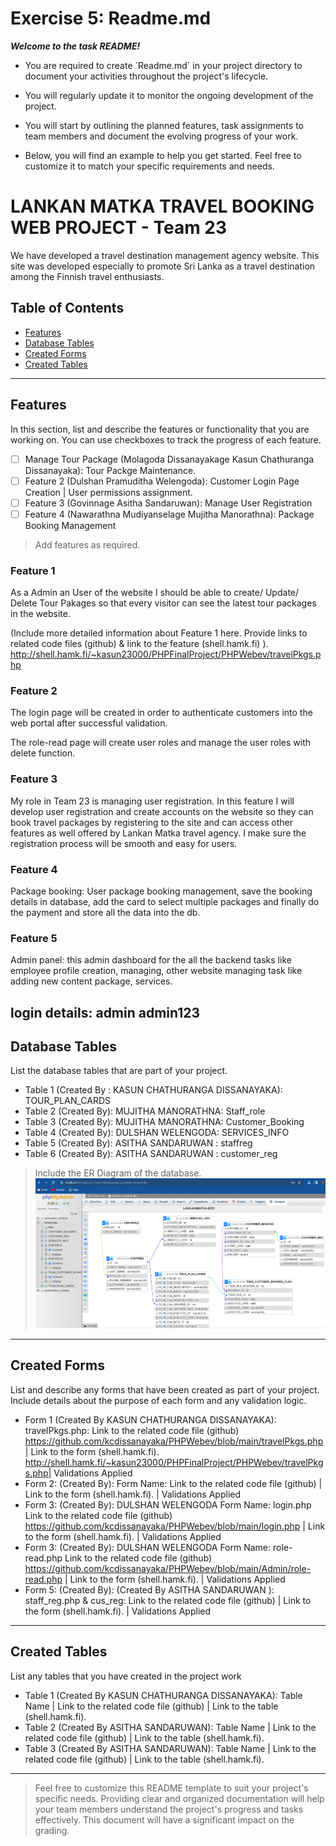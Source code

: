 # Exercise 5: Readme.md

***Welcome to the task README!***

- You are required to create ´Readme.md´ in your project directory to document your activities throughout the project's lifecycle. 
- You will regularly update it to monitor the ongoing development of the project. 

- You will start by outlining the planned features, task assignments to team members and document the evolving progress of your work. 

- Below, you will find an example to help you get started. Feel free to customize it to match your specific requirements and needs.

# LANKAN MATKA TRAVEL BOOKING WEB PROJECT - Team 23

We have developed a travel destination management agency website. This site was developed especially to promote Sri Lanka as a travel destination among the Finnish travel enthusiasts.

## Table of Contents
- [Features](#features)
- [Database Tables](#database-tables)
- [Created Forms](#created-forms)
- [Created Tables](#created-tables)

---

## Features

In this section, list and describe the features or functionality that you are working on. You can use checkboxes to track the progress of each feature.

- [ ] Manage Tour Package (Molagoda Dissanayakage Kasun Chathuranga Dissanayaka): Tour Packge Maintenance. 
- [ ] Feature 2 (Dulshan Pramuditha Welengoda): Customer Login Page Creation | User permissions assignment.
- [ ] Feature 3 (Govinnage Asitha Sandaruwan): Manage User Registration
- [ ] Feature 4 (Nawarathna Mudiyanselage Mujitha Manorathna): Package Booking Management  

> Add features as required. 

### Feature 1

As a Admin an User of the website I should be able to create/ Update/ Delete  Tour Pakages so that every visitor can see the latest tour packages in the website.

 (Include more detailed information about Feature 1 here. Provide links to related code files (github) & link to the feature (shell.hamk.fi) ).
 http://shell.hamk.fi/~kasun23000/PHPFinalProject/PHPWebev/travelPkgs.php

### Feature 2

The login page will be created in order to authenticate customers into the web portal after successful validation.

The role-read page will create user roles and manage the user roles with delete function.

### Feature 3

My role in Team 23 is managing user registration. In this feature I will develop user registration and create accounts on the website so they can book travel packages by registering to the site and can access other features as well offered by Lankan Matka travel agency. I make sure the registration process will be smooth and easy for users.

### Feature 4

Package booking: User package booking management, save the booking details in database, add the card to select multiple packages and finally do the payment and store all the data into the db.   

### Feature 5

Admin panel: this admin dashboard for the all the backend tasks like employee profile creation, managing, other website managing task like adding new content package, services. 

login details: 
admin
admin123
---

## Database Tables

List the database tables that are part of your project. 

- Table 1 (Created By : KASUN CHATHURANGA DISSANAYAKA): TOUR_PLAN_CARDS
- Table 2 (Created By): MUJITHA MANORATHNA: Staff_role 
- Table 3 (Created By): MUJITHA MANORATHNA: Customer_Booking 
- Table 4 (Created By): DULSHAN WELENGODA: SERVICES_INFO 
- Table 5 (Created By): ASITHA SANDARUWAN : staffreg
- Table 6 (Created By): ASITHA SANDARUWAN : customer_reg

> Include the ER Diagram of the database. 
![ERD-DIAGRAM LANKAN MATKA](assets/images/PROJECT_ERD/LankanMatkaERD.png)

---

## Created Forms

List and describe any forms that have been created as part of your project. Include details about the purpose of each form and any validation logic.

- Form 1 (Created By KASUN CHATHURANGA DISSANAYAKA): travelPkgs.php: Link to the related code file (github) https://github.com/kcdissanayaka/PHPWebev/blob/main/travelPkgs.php | Link to the form (shell.hamk.fi). http://shell.hamk.fi/~kasun23000/PHPFinalProject/PHPWebev/travelPkgs.php| Validations Applied
- Form 2: (Created By): Form Name: Link to the related code file (github) | Link to the form (shell.hamk.fi).  | Validations Applied
- Form 3: (Created By): DULSHAN WELENGODA Form Name: login.php Link to the related code file (github) https://github.com/kcdissanayaka/PHPWebev/blob/main/login.php | Link to the form (shell.hamk.fi). | Validations Applied
- Form 3: (Created By): DULSHAN WELENGODA Form Name: role-read.php Link to the related code file (github) https://github.com/kcdissanayaka/PHPWebev/blob/main/Admin/role-read.php | Link to the form (shell.hamk.fi). | Validations Applied
- Form 5: (Created By): (Created By ASITHA SANDARUWAN ): staff_reg.php & cus_reg: Link to the related code file (github) | Link to the form (shell.hamk.fi). | Validations Applied



---

## Created Tables

List any tables that you have created in the project work

- Table 1 (Created By KASUN CHATHURANGA DISSANAYAKA): Table Name | Link to the related code file (github) | Link to the table (shell.hamk.fi).
- Table 2 (Created By ASITHA SANDARUWAN): Table Name | Link to the related code file (github) | Link to the table (shell.hamk.fi).
- Table 3 (Created By ASITHA SANDARUWAN): Table Name | Link to the related code file (github) | Link to the table (shell.hamk.fi).

---



> Feel free to customize this README template to suit your project's specific needs. Providing clear and organized documentation will help your team members understand the project's progress and tasks effectively. This document will have a significant impact on the grading. 
